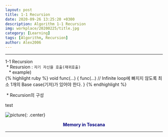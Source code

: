 ```yaml
---
layout: post
title: 1-1 Recursion
date: 2020-09-26 13:25:20 +0300
description: Algorithm 1-1 Recursion
img: workplace/20200225/title.jpg
category: [Learning]
tags: [Algorithm, Recursion]
author: Alex2006
---
```

  
  
------
1-1 Recursion  
  * Resursion : `자기 자신을 호출(재귀호출)`  
    * example)  
{% highlight ruby %}
void func(...) {
  func(...) // Infinite loop에 빠지지 않도록 최소 1개의 Base case(기저)가 있어야 한다.
}
{% endhighlight %}

  * Recursion의 구성

> <span style="color:silver">
test
</span>  

   
![picture]({{site.baseurl}}/assets/img/workplace/20200225/landscape.jpg){: .center}
  

**<center><span style="color:navy">Memory in Toscana</span></center>**  

------
